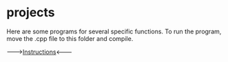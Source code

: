 # projects

Here are some programs for several specific functions. To run the program, move the .cpp file to this folder and compile.

--->[Instructions](mbed-os-example-blinky/README.md)<---
